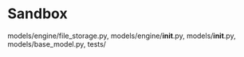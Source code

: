 # Sandbox

models/engine/file_storage.py, models/engine/**init**.py, models/**init**.py, models/base_model.py, tests/
